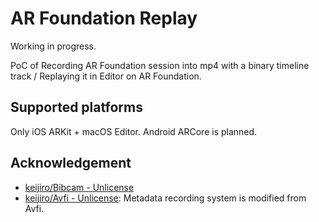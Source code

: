 # AR Foundation Replay

Working in progress.

PoC of Recording AR Foundation session into mp4 with a binary timeline track  / Replaying it in Editor on AR Foundation.

## Supported platforms

Only iOS ARKit + macOS Editor. Android ARCore is planned.

## Acknowledgement

- [keijiro/Bibcam - Unlicense](https://github.com/keijiro/Bibcam)
- [keijiro/Avfi - Unlicense](https://github.com/keijiro/Avfi): Metadata recording system is modified from Avfi.
